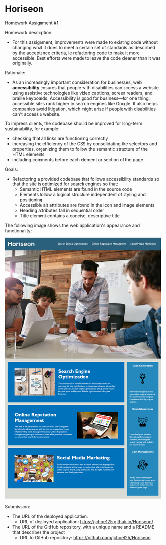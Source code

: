 # Horiseon
Homework Assignment #1

Homework description:
* For this assignment, improvements were made to existing code without changing what it does to meet a certain set of standards as described by the acceptance criteria, ie refactoring code to make it more accessible. Best efforts were made to leave the code cleaner than it was originally.

Rationale:
* As an increasingly important consideration for businesses, web **accessibility** ensures that people with disabilities can access a website using assistive technologies like video captions, screen readers, and braille keyboards. Accessibility is good for business&mdash;for one thing, accessible sites rank higher in search engines like Google. It also helps companies avoid litigation, which might arise if people with disabilities can't access a website.

To impress clients, the codebase should be improved for long-term sustainability, for example:
* checking that all links are functioning correctly
* increasing the efficiency of the CSS by consolidating the selectors and properties, organizing them to follow the semantic structure of the HTML elements
* including comments before each element or section of the page.

Goals:
* Refactoring a provided codebase that follows accessibility standards so that the site is optimized for search engines so that:
  * Semantic HTML elements are found in the source code
  * Elements follow a logical structure independent of styling and positioning
  * Accessible alt attributes are found in the icon and image elements
  * Heading attributes fall in sequential order
  * Title element contains a concise, descriptive title


The following image shows the web application's appearance and functionality:

![The Horiseon webpage includes a navigation bar, a header image, and cards with text and images at the bottom of the page.](images/D1Qjsg7.png)

Submission:
* The URL of the deployed application.
  * URL of deployed application: https://jchoe125.github.io/Horiseon/
* The URL of the GitHub repository, with a unique name and a README that describes the project
  * URL to GitHub repository: https://github.com/jchoe125/Horiseon
